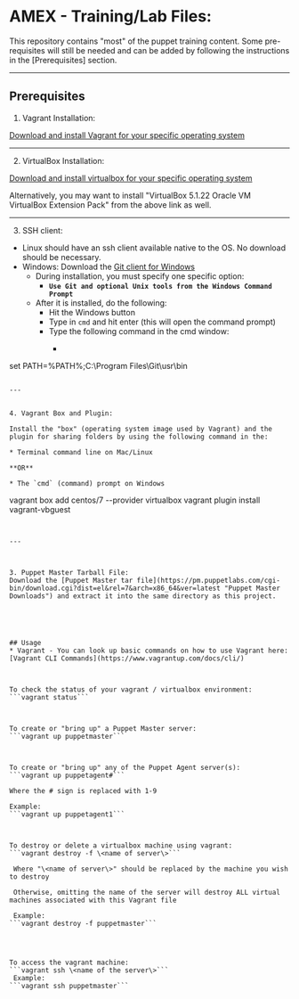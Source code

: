 # AMEX - Training/Lab Files: #
This repository contains "most" of the  puppet training content. Some pre-requisites will still be needed and can be added by following the instructions in the [Prerequisites] section.

---

## Prerequisites ##


1. Vagrant Installation:

[Download and install Vagrant for your specific operating system](https://www.vagrantup.com/downloads.html "Vagrant Downloads")


---

  
2. VirtualBox Installation: 

[Download and install virtualbox for your specific operating system](https://www.virtualbox.org/wiki/Downloads "VirtualBox Downloads")



Alternatively, you may want to install "VirtualBox 5.1.22 Oracle VM VirtualBox Extension Pack" from the above link as well.


---


3. SSH client: 
  * Linux should have an ssh client available native to the OS. No download should be necessary.
  * Windows: Download the [Git client for Windows](https://git-scm.com/download/win)
    * During installation, you must specify one specific option: 
      * **`Use Git and optional Unix tools from the Windows Command Prompt`**
    * After it is installed, do the following:
      * Hit the Windows button
      * Type in `cmd` and hit enter (this will open the command prompt)
      * Type the following command in the cmd window: 
        * ```bash
set PATH=%PATH%;C:\Program Files\Git\usr\bin
```

---

 
4. Vagrant Box and Plugin:

Install the "box" (operating system image used by Vagrant) and the plugin for sharing folders by using the following command in the: 

* Terminal command line on Mac/Linux 

**OR**

* The `cmd` (command) prompt on Windows

```
vagrant box add centos/7 --provider virtualbox
vagrant plugin install vagrant-vbguest
```


---



3. Puppet Master Tarball File:
Download the [Puppet Master tar file](https://pm.puppetlabs.com/cgi-bin/download.cgi?dist=el&rel=7&arch=x86_64&ver=latest "Puppet Master Downloads") and extract it into the same directory as this project.





## Usage
* Vagrant - You can look up basic commands on how to use Vagrant here: [Vagrant CLI Commands](https://www.vagrantup.com/docs/cli/)



To check the status of your vagrant / virtualbox environment:
```vagrant status```



To create or "bring up" a Puppet Master server:
```vagrant up puppetmaster```



To create or "bring up" any of the Puppet Agent server(s):
```vagrant up puppetagent#```

Where the # sign is replaced with 1-9
 
Example:
```vagrant up puppetagent1```



To destroy or delete a virtualbox machine using vagrant:
```vagrant destroy -f \<name of server\>```

 Where "\<name of server\>" should be replaced by the machine you wish to destroy

 Otherwise, omitting the name of the server will destroy ALL virtual machines associated with this Vagrant file

 Example:
```vagrant destroy -f puppetmaster```




To access the vagrant machine:
```vagrant ssh \<name of the server\>```
 Example:
```vagrant ssh puppetmaster```


